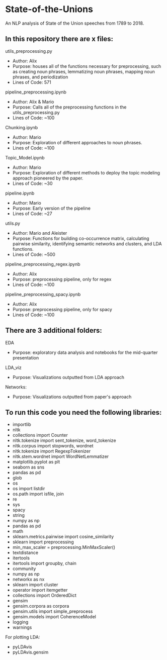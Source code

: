 # State-of-the-Unions
An NLP analysis of State of the Union speeches from 1789 to 2018. 

## In this repository there are x files:

utils_preprocessing.py
- Author: Alix
- Purpose: houses all of the functions necessary for preprocessing, such as creating noun phrases, lemmatizing noun phrases, mapping noun phrases, and periodization 
- Lines of Code: 571

pipeline_preprocessing.ipynb
- Author: Alix & Mario
- Purpose: Calls all of the preprocessing functions in the utils_preprocessing.py
- Lines of Code: ~100

Chunking.ipynb
- Author: Mario
- Purpose: Exploration of different approaches to noun phrases.
- Lines of Code: ~100

Topic_Model.ipynb
- Author: Mario
- Purpose: Exploration of different methods to deploy the topic modeling approach pioneered by the paper. 
- Lines of Code: ~30

pipeline.ipynb
- Author: Mario 
- Purpose: Early version of the pipeline
- Lines of Code: ~27

utils.py
- Author: Mario and Aleister
- Purpose: Functions for building co-occurrence matrix, calculating pairwise similarity, identifying semantic networks and clusters, and LDA functions. 
- Lines of Code: ~500

pipeline_preprocessing_regex.ipynb
- Author: Alix
- Purpose: preprocessing pipeline, only for regex
- Lines of Code: ~100

pipeline_preprocessing_spacy.ipynb
- Author: Alix
- Purpose: preprocessing pipeline, only for spacy
- Lines of Code: ~100

## There are 3 additional folders: 

EDA
- Purpose: exploratory data analysis and notebooks for the mid-quarter presentation

LDA_viz
- Purpose: Visualizations outputted from LDA approach

Networks:
- Purpose: Visualizations outputted from paper's approach

## To run this code you need the following libraries:

- importlib
- nltk
- collections import Counter
- nltk.tokenize import sent_tokenize, word_tokenize
- nltk.corpus import stopwords, wordnet
- nltk.tokenize import RegexpTokenizer
- nltk.stem.wordnet import WordNetLemmatizer
- matplotlib.pyplot as plt
- seaborn as sns
- pandas as pd
- glob
- os
- os import listdir
- os.path import isfile, join
- re
- sys
- spacy
- string
- numpy as np
- pandas as pd
- math
- sklearn.metrics.pairwise import cosine_similarity
- sklearn import preprocessing
- min_max_scaler = preprocessing.MinMaxScaler()
- textdistance
- itertools
- itertools import groupby, chain
- community
- numpy as np
- networkx as nx
- sklearn import cluster
- operator import itemgetter
- collections import OrderedDict
- gensim
- gensim.corpora as corpora
- gensim.utils import simple_preprocess
- gensim.models import CoherenceModel
- logging
- warnings

For plotting LDA:
- pyLDAvis
- pyLDAvis.gensim

